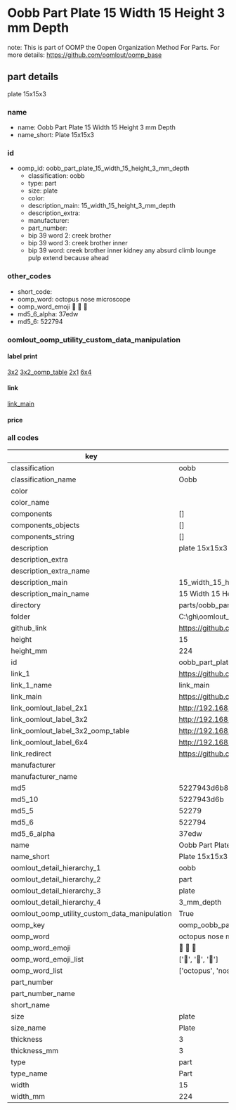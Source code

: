 # Oobb Part Plate 15 Width 15 Height 3 mm Depth  

note: This is part of OOMP the Oopen Organization Method For Parts. For more details: https://github.com/oomlout/oomp_base

##  part details
  



plate 15x15x3



### name
* name: Oobb Part Plate 15 Width 15 Height 3 mm Depth
* name_short: Plate 15x15x3 
### id
* oomp_id: oobb_part_plate_15_width_15_height_3_mm_depth
  * classification: oobb
  * type: part
  * size: plate
  * color: 
  * description_main: 15_width_15_height_3_mm_depth
  * description_extra: 
  * manufacturer: 
  * part_number: 
  * bip 39 word 2: creek brother
  * bip 39 word 3: creek brother inner
  * bip 39 word: creek brother inner kidney any absurd climb lounge pulp extend because ahead

### other_codes
* short_code: 
* oomp_word: octopus nose microscope
* oomp_word_emoji :octopus: :nose: :microscope:
* md5_6_alpha: 37edw
* md5_6: 522794






### oomlout_oomp_utility_custom_data_manipulation
#### label print
[3x2](http://192.168.1.245:1112/?label=oomp%2037edw)
[3x2_oomp_table](http://192.168.1.108:1112/?label=oomp%2037edw)
[2x1](http://192.168.1.242:1112/?label=oomp%2037edw)
[6x4](http://192.168.1.55:1112/?label=oomp%2037edw)    

#### link

[link_main](https://github.com/oomlout/oomlout_oobb_version_4_generated_parts/tree/main/navigation_oomp/oobb/part/plate/15_width_15_height_3_mm_depth/part)                              

#### price







### all codes 
| key | value |  
| --- | --- |  
| classification | oobb |  
| classification_name | Oobb |  
| color |  |  
| color_name |  |  
| components | [] |  
| components_objects | [] |  
| components_string | [] |  
| description | plate 15x15x3 |  
| description_extra |  |  
| description_extra_name |  |  
| description_main | 15_width_15_height_3_mm_depth |  
| description_main_name | 15 Width 15 Height 3 mm Depth |  
| directory | parts/oobb_part_plate_15_width_15_height_3_mm_depth |  
| folder | C:\gh\oomlout_oobb_version_4_generated_parts\parts\oobb_part_plate_15_width_15_height_3_mm_depth |  
| github_link | https://github.com/oomlout/oomlout_oomp_part_src/tree/main/parts/oobb_part_plate_15_width_15_height_3_mm_depth |  
| height | 15 |  
| height_mm | 224 |  
| id | oobb_part_plate_15_width_15_height_3_mm_depth |  
| link_1 | https://github.com/oomlout/oomlout_oobb_version_4_generated_parts/tree/main/navigation_oomp/oobb/part/plate/15_width_15_height_3_mm_depth/part |  
| link_1_name | link_main |  
| link_main | https://github.com/oomlout/oomlout_oobb_version_4_generated_parts/tree/main/navigation_oomp/oobb/part/plate/15_width_15_height_3_mm_depth/part |  
| link_oomlout_label_2x1 | http://192.168.1.242:1112/?label=oomp%2037edw |  
| link_oomlout_label_3x2 | http://192.168.1.245:1112/?label=oomp%2037edw |  
| link_oomlout_label_3x2_oomp_table | http://192.168.1.108:1112/?label=oomp%2037edw |  
| link_oomlout_label_6x4 | http://192.168.1.55:1112/?label=oomp%2037edw |  
| link_redirect | https://github.com/oomlout/oomlout_oobb_version_4_generated_parts/tree/main/parts/oobb_plate_15_15_03 |  
| manufacturer |  |  
| manufacturer_name |  |  
| md5 | 5227943d6b844560040517a6e8c73999 |  
| md5_10 | 5227943d6b |  
| md5_5 | 52279 |  
| md5_6 | 522794 |  
| md5_6_alpha | 37edw |  
| name | Oobb Part Plate 15 Width 15 Height 3 mm Depth |  
| name_short | Plate 15x15x3  |  
| oomlout_detail_hierarchy_1 | oobb |  
| oomlout_detail_hierarchy_2 | part |  
| oomlout_detail_hierarchy_3 | plate |  
| oomlout_detail_hierarchy_4 | 3_mm_depth |  
| oomlout_oomp_utility_custom_data_manipulation | True |  
| oomp_key | oomp_oobb_part_plate_15_width_15_height_3_mm_depth |  
| oomp_word | octopus nose microscope |  
| oomp_word_emoji | :octopus: :nose: :microscope: |  
| oomp_word_emoji_list | [':octopus:', ':nose:', ':microscope:'] |  
| oomp_word_list | ['octopus', 'nose', 'microscope'] |  
| part_number |  |  
| part_number_name |  |  
| short_name |  |  
| size | plate |  
| size_name | Plate |  
| thickness | 3 |  
| thickness_mm | 3 |  
| type | part |  
| type_name | Part |  
| width | 15 |  
| width_mm | 224 |  

